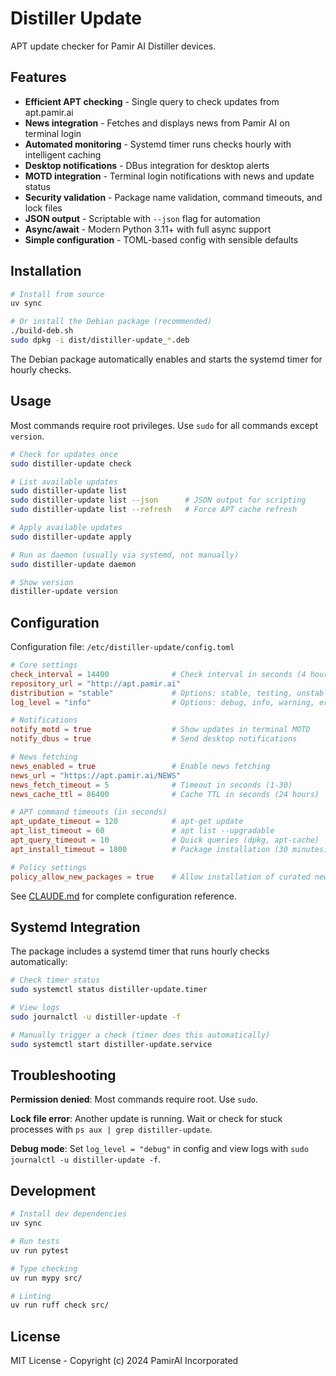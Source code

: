 # Distiller Update

APT update checker for Pamir AI Distiller devices.

## Features

- **Efficient APT checking** - Single query to check updates from apt.pamir.ai
- **News integration** - Fetches and displays news from Pamir AI on terminal login
- **Automated monitoring** - Systemd timer runs checks hourly with intelligent caching
- **Desktop notifications** - DBus integration for desktop alerts
- **MOTD integration** - Terminal login notifications with news and update status
- **Security validation** - Package name validation, command timeouts, and lock files
- **JSON output** - Scriptable with `--json` flag for automation
- **Async/await** - Modern Python 3.11+ with full async support
- **Simple configuration** - TOML-based config with sensible defaults

## Installation

```bash
# Install from source
uv sync

# Or install the Debian package (recommended)
./build-deb.sh
sudo dpkg -i dist/distiller-update_*.deb
```

The Debian package automatically enables and starts the systemd timer for hourly checks.

## Usage

Most commands require root privileges. Use `sudo` for all commands except `version`.

```bash
# Check for updates once
sudo distiller-update check

# List available updates
sudo distiller-update list
sudo distiller-update list --json      # JSON output for scripting
sudo distiller-update list --refresh   # Force APT cache refresh

# Apply available updates
sudo distiller-update apply

# Run as daemon (usually via systemd, not manually)
sudo distiller-update daemon

# Show version
distiller-update version
```

## Configuration

Configuration file: `/etc/distiller-update/config.toml`

```toml
# Core settings
check_interval = 14400              # Check interval in seconds (4 hours)
repository_url = "http://apt.pamir.ai"
distribution = "stable"             # Options: stable, testing, unstable
log_level = "info"                  # Options: debug, info, warning, error

# Notifications
notify_motd = true                  # Show updates in terminal MOTD
notify_dbus = true                  # Send desktop notifications

# News fetching
news_enabled = true                 # Enable news fetching
news_url = "https://apt.pamir.ai/NEWS"
news_fetch_timeout = 5              # Timeout in seconds (1-30)
news_cache_ttl = 86400              # Cache TTL in seconds (24 hours)

# APT command timeouts (in seconds)
apt_update_timeout = 120            # apt-get update
apt_list_timeout = 60               # apt list --upgradable
apt_query_timeout = 10              # Quick queries (dpkg, apt-cache)
apt_install_timeout = 1800          # Package installation (30 minutes)

# Policy settings
policy_allow_new_packages = true    # Allow installation of curated new packages
```

See [CLAUDE.md](CLAUDE.md) for complete configuration reference.

## Systemd Integration

The package includes a systemd timer that runs hourly checks automatically:

```bash
# Check timer status
sudo systemctl status distiller-update.timer

# View logs
sudo journalctl -u distiller-update -f

# Manually trigger a check (timer does this automatically)
sudo systemctl start distiller-update.service
```

## Troubleshooting

**Permission denied**: Most commands require root. Use `sudo`.

**Lock file error**: Another update is running. Wait or check for stuck processes with `ps aux | grep distiller-update`.

**Debug mode**: Set `log_level = "debug"` in config and view logs with `sudo journalctl -u distiller-update -f`.

## Development

```bash
# Install dev dependencies
uv sync

# Run tests
uv run pytest

# Type checking
uv run mypy src/

# Linting
uv run ruff check src/
```

## License

MIT License - Copyright (c) 2024 PamirAI Incorporated
